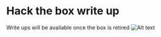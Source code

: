# Hack the box write up
Write ups will be available once the box is retired
![Alt text](/Traceback/card.png)